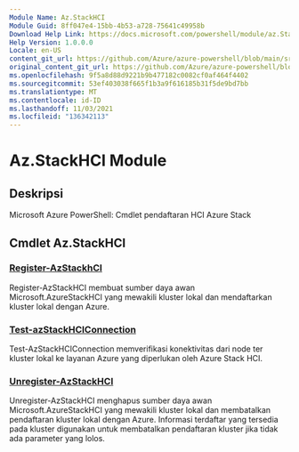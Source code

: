 ```yaml
---
Module Name: Az.StackHCI
Module Guid: 8ff047e4-15bb-4b53-a728-75641c49958b
Download Help Link: https://docs.microsoft.com/powershell/module/az.StackHCI
Help Version: 1.0.0.0
Locale: en-US
content_git_url: https://github.com/Azure/azure-powershell/blob/main/src/StackHCI/help/Az.StackHCI.md
original_content_git_url: https://github.com/Azure/azure-powershell/blob/main/src/StackHCI/help/Az.StackHCI.md
ms.openlocfilehash: 9f5a8d88d9221b9b477182c0082cf0af464f4402
ms.sourcegitcommit: 53ef403038f665f1b3a9f616185b31f5de9bd7bb
ms.translationtype: MT
ms.contentlocale: id-ID
ms.lasthandoff: 11/03/2021
ms.locfileid: "136342113"
---
```

# Az.StackHCI Module
## Deskripsi
Microsoft Azure PowerShell: Cmdlet pendaftaran HCI Azure Stack

## Cmdlet Az.StackHCI
### [Register-AzStackhCI](Register-AzStackHCI.md)
Register-AzStackHCI membuat sumber daya awan Microsoft.AzureStackHCI yang mewakili kluster lokal dan mendaftarkan kluster lokal dengan Azure.

### [Test-azStackHCIConnection](Test-AzStackHCIConnection.md)
Test-AzStackHCIConnection memverifikasi konektivitas dari node ter kluster lokal ke layanan Azure yang diperlukan oleh Azure Stack HCI.

### [Unregister-AzStackHCI](Unregister-AzStackHCI.md)
Unregister-AzStackHCI menghapus sumber daya awan Microsoft.AzureStackHCI yang mewakili kluster lokal dan membatalkan pendaftaran kluster lokal dengan Azure.
Informasi terdaftar yang tersedia pada kluster digunakan untuk membatalkan pendaftaran kluster jika tidak ada parameter yang lolos.

